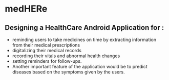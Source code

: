 # medHERe 

## Designing a HealthCare Android Application for :
* reminding users to take medicines on time by extracting information from their medical prescriptions
* digitalizing their medical records
* recording their vitals and abnormal health changes
* setting reminders for follow-ups. 
* Another important feature of the application would be to predict diseases based on the symptoms given by the users.

